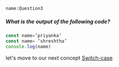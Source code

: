 ```ngMeta
name:Question3
```
##### What is the output of the following code?

```javascript
const name=’priyanka’
const name= ‘shreshtha’
console.log(name)
```

let's move to our next concept [Switch-case](https://www.merakilearn.org/course/253/exercise/7293)